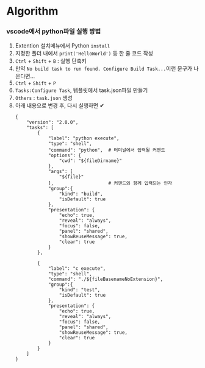 # Algorithm
  
<h3>vscode에서 python파일 실행 방법</h3>
  
1. Extention 설치메뉴에서 Python ```install```
2. 지정한 폴더 내에서 ```print('HelloWorld')``` 등 한 줄 코드 작성
3. ```Ctrl``` + ```Shift``` + ```B``` : 실행 단축키
4. 만약 ```No build task to run found. Configure Build Task...```이런 문구가 나온다면...
5. ```Ctrl``` + ```Shift``` + ```P```
6. ```Tasks:Configure Task```, 템플릿에서 task.json파일 만들기
7. ```Others``` : ```task.json``` 생성
8. 아래 내용으로 변경 후, 다시 실행하면 ✔
    ``` 
    {
        "version": "2.0.0",
        "tasks": [
            {
                "label": "python execute",
                "type": "shell",
                "command": "python",  # 터미널에서 입력될 커맨드
                "options": {
                    "cwd": "${fileDirname}"
                },
                "args": [
                    "${file}"
                ],                    # 커맨드와 함께 입력되는 인자
                "group":{
                    "kind": "build",
                    "isDefault": true
                },
                "presentation": {
                    "echo": true,
                    "reveal": "always",
                    "focus": false,
                    "panel": "shared",
                    "showReuseMessage": true,
                    "clear": true
                }
            },

            {
                "label": "c execute",
                "type": "shell",
                "command": "./${fileBasenameNoExtension}",
                "group":{
                    "kind": "test",
                    "isDefault": true
                },
                "presentation": {
                    "echo": true,
                    "reveal": "always",
                    "focus": false,
                    "panel": "shared",
                    "showReuseMessage": true,
                    "clear": true
                }
            }
        ]
    }
    ```
